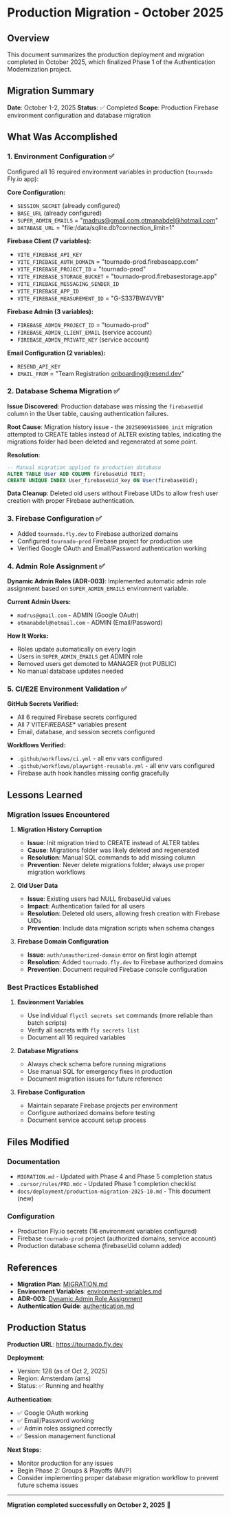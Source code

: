 # Production Migration - October 2025

## Overview

This document summarizes the production deployment and migration completed in October 2025, which finalized Phase 1 of the Authentication Modernization project.

## Migration Summary

**Date**: October 1-2, 2025
**Status**: ✅ Completed
**Scope**: Production Firebase environment configuration and database migration

## What Was Accomplished

### 1. Environment Configuration ✅

Configured all 16 required environment variables in production (`tournado` Fly.io app):

**Core Configuration:**

- `SESSION_SECRET` (already configured)
- `BASE_URL` (already configured)
- `SUPER_ADMIN_EMAILS` = "madrus@gmail.com,otmanabdel@hotmail.com"
- `DATABASE_URL` = "file:/data/sqlite.db?connection_limit=1"

**Firebase Client (7 variables):**

- `VITE_FIREBASE_API_KEY`
- `VITE_FIREBASE_AUTH_DOMAIN` = "tournado-prod.firebaseapp.com"
- `VITE_FIREBASE_PROJECT_ID` = "tournado-prod"
- `VITE_FIREBASE_STORAGE_BUCKET` = "tournado-prod.firebasestorage.app"
- `VITE_FIREBASE_MESSAGING_SENDER_ID`
- `VITE_FIREBASE_APP_ID`
- `VITE_FIREBASE_MEASUREMENT_ID` = "G-S337BW4VYB"

**Firebase Admin (3 variables):**

- `FIREBASE_ADMIN_PROJECT_ID` = "tournado-prod"
- `FIREBASE_ADMIN_CLIENT_EMAIL` (service account)
- `FIREBASE_ADMIN_PRIVATE_KEY` (service account)

**Email Configuration (2 variables):**

- `RESEND_API_KEY`
- `EMAIL_FROM` = "Team Registration <onboarding@resend.dev>"

### 2. Database Schema Migration ✅

**Issue Discovered**: Production database was missing the `firebaseUid` column in the User table, causing authentication failures.

**Root Cause**: Migration history issue - the `20250909145006_init` migration attempted to CREATE tables instead of ALTER existing tables, indicating the migrations folder had been deleted and regenerated at some point.

**Resolution**:

```sql
-- Manual migration applied to production database
ALTER TABLE User ADD COLUMN firebaseUid TEXT;
CREATE UNIQUE INDEX User_firebaseUid_key ON User(firebaseUid);
```

**Data Cleanup**: Deleted old users without Firebase UIDs to allow fresh user creation with proper Firebase authentication.

### 3. Firebase Configuration ✅

- Added `tournado.fly.dev` to Firebase authorized domains
- Configured `tournado-prod` Firebase project for production use
- Verified Google OAuth and Email/Password authentication working

### 4. Admin Role Assignment ✅

**Dynamic Admin Roles (ADR-003)**: Implemented automatic admin role assignment based on `SUPER_ADMIN_EMAILS` environment variable.

**Current Admin Users:**

- `madrus@gmail.com` - ADMIN (Google OAuth)
- `otmanabdel@hotmail.com` - ADMIN (Email/Password)

**How It Works:**

- Roles update automatically on every login
- Users in `SUPER_ADMIN_EMAILS` get ADMIN role
- Removed users get demoted to MANAGER (not PUBLIC)
- No manual database updates needed

### 5. CI/E2E Environment Validation ✅

**GitHub Secrets Verified:**

- All 6 required Firebase secrets configured
- All 7 VITE*FIREBASE*\* variables present
- Email, database, and session secrets configured

**Workflows Verified:**

- `.github/workflows/ci.yml` - all env vars configured
- `.github/workflows/playwright-reusable.yml` - all env vars configured
- Firebase auth hook handles missing config gracefully

## Lessons Learned

### Migration Issues Encountered

1. **Migration History Corruption**
   - **Issue**: Init migration tried to CREATE instead of ALTER tables
   - **Cause**: Migrations folder was likely deleted and regenerated
   - **Resolution**: Manual SQL commands to add missing column
   - **Prevention**: Never delete migrations folder; always use proper migration workflows

2. **Old User Data**
   - **Issue**: Existing users had NULL firebaseUid values
   - **Impact**: Authentication failed for all users
   - **Resolution**: Deleted old users, allowing fresh creation with Firebase UIDs
   - **Prevention**: Include data migration scripts when schema changes

3. **Firebase Domain Configuration**
   - **Issue**: `auth/unauthorized-domain` error on first login attempt
   - **Resolution**: Added `tournado.fly.dev` to Firebase authorized domains
   - **Prevention**: Document required Firebase console configuration

### Best Practices Established

1. **Environment Variables**
   - Use individual `flyctl secrets set` commands (more reliable than batch scripts)
   - Verify all secrets with `fly secrets list`
   - Document all 16 required variables

2. **Database Migrations**
   - Always check schema before running migrations
   - Use manual SQL for emergency fixes in production
   - Document migration issues for future reference

3. **Firebase Configuration**
   - Maintain separate Firebase projects per environment
   - Configure authorized domains before testing
   - Document service account setup process

## Files Modified

### Documentation

- `MIGRATION.md` - Updated with Phase 4 and Phase 5 completion status
- `.cursor/rules/PRD.mdc` - Updated Phase 1 completion checklist
- `docs/deployment/production-migration-2025-10.md` - This document (new)

### Configuration

- Production Fly.io secrets (16 environment variables configured)
- Firebase `tournado-prod` project (authorized domains, service account)
- Production database schema (firebaseUid column added)

## References

- **Migration Plan**: [MIGRATION.md](../../MIGRATION.md)
- **Environment Variables**: [environment-variables.md](../environment-variables.md)
- **ADR-003**: [Dynamic Admin Role Assignment](../../.cursor/rules/adr-003-dynamic-admin-roles.mdc)
- **Authentication Guide**: [authentication.md](../development/authentication.md)

## Production Status

**Production URL**: https://tournado.fly.dev

**Deployment**:

- Version: 128 (as of Oct 2, 2025)
- Region: Amsterdam (ams)
- Status: ✅ Running and healthy

**Authentication**:

- ✅ Google OAuth working
- ✅ Email/Password working
- ✅ Admin roles assigned correctly
- ✅ Session management functional

**Next Steps**:

- Monitor production for any issues
- Begin Phase 2: Groups & Playoffs (MVP)
- Consider implementing proper database migration workflow to prevent future schema issues

---

**Migration completed successfully on October 2, 2025** 🎉

